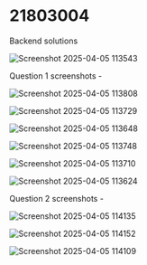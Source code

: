# 21803004
Backend solutions

![Screenshot 2025-04-05 113543](https://github.com/user-attachments/assets/00b6b7d3-ff5d-4a2e-ae6d-769b5c346701)



Question 1 screenshots -

![Screenshot 2025-04-05 113808](https://github.com/user-attachments/assets/5553a098-ceac-4d73-a7d9-4607a8a8ef31)

![Screenshot 2025-04-05 113729](https://github.com/user-attachments/assets/3fc36f22-7582-48da-94f5-d09ae5be7f5d)

![Screenshot 2025-04-05 113648](https://github.com/user-attachments/assets/e8dd3560-05f5-4d1a-83da-76915db6e614)

![Screenshot 2025-04-05 113748](https://github.com/user-attachments/assets/8e5d66c6-deac-43c6-98e0-cfcd2b8d8344)

![Screenshot 2025-04-05 113710](https://github.com/user-attachments/assets/9fa9a66d-81ab-44cf-ba36-04fc8eee2ba8)

![Screenshot 2025-04-05 113624](https://github.com/user-attachments/assets/5df3f983-8a7d-4362-be2e-0258b86ac941)



Question 2 screenshots - 

![Screenshot 2025-04-05 114135](https://github.com/user-attachments/assets/20e4242d-d190-4e7e-a0e9-14216cfd59a3)

![Screenshot 2025-04-05 114152](https://github.com/user-attachments/assets/ba7c1caf-1650-4b09-8459-76428964d52b)

![Screenshot 2025-04-05 114109](https://github.com/user-attachments/assets/baa2dd4e-9604-40e5-8fd7-4cda3c583579)
